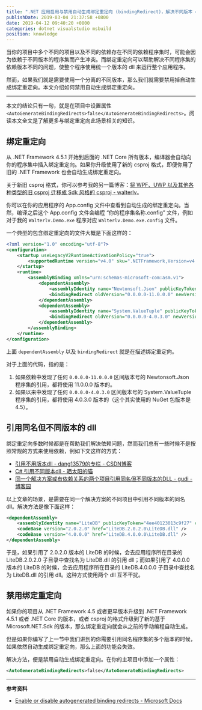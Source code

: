 ```yaml
---
title: ".NET 应用启用与禁用自动生成绑定重定向 (bindingRedirect)，解决不同版本 dll 的依赖问题"
publishDate: 2019-03-04 21:37:58 +0800
date: 2019-04-12 09:40:20 +0800
categories: dotnet visualstudio msbuild
position: knowledge
---
```


当你的项目中多个不同的项目以及不同的依赖存在不同的依赖程序集时，可能会因为依赖于不同版本的程序集而产生冲突。而绑定重定向可以帮助解决不同程序集的依赖版本不同的问题，使整个程序使用统一个版本的 dll 来运行整个应用程序。

然而，如果我们就是需要使用一个分离的不同版本，那么我们就需要禁用掉自动生成绑定重定向。本文介绍如何禁用自动生成绑定重定向。

---

本文的结论只有一句，就是在项目中设置属性 `<AutoGenerateBindingRedirects>false</AutoGenerateBindingRedirects>`。阅读本文全文是了解更多与绑定重定向此场景相关的知识。

<div id="toc"></div>

## 绑定重定向

从 .NET Framework 4.5.1 开始到后面的 .NET Core 所有版本，编译器会自动向你的程序集中插入绑定重定向。如果你升级使用了新的 csproj 格式，即便你用了旧的 .NET Framework 也会自动生成绑定重定向。

关于新旧 csproj 格式，你可以参考我的另一篇博客：[将 WPF、UWP 以及其他各种类型的旧 csproj 迁移成 Sdk 风格的 csproj - walterlv](/post/introduce-new-style-csproj-into-net-framework.html)。

你可以在你的应用程序的 App.config 文件中查看到自动生成的绑定重定向。当然，编译之后这个 App.config 文件会编程 “你的程序集名称.config” 文件，例如对于我的 `Walterlv.Demo.exe` 程序对应 `Walterlv.Demo.exe.config` 文件。

一个典型的包含绑定重定向的文件大概是下面这样的：

```xml
<?xml version="1.0" encoding="utf-8"?>
<configuration>
    <startup useLegacyV2RuntimeActivationPolicy="true">
        <supportedRuntime version="v4.0" sku=".NETFramework,Version=v4.6" />
    </startup>
    <runtime>
        <assemblyBinding xmlns="urn:schemas-microsoft-com:asm.v1">
            <dependentAssembly>
                <assemblyIdentity name="Newtonsoft.Json" publicKeyToken="30ad4fe6b2a6aeed" culture="neutral" />
                <bindingRedirect oldVersion="0.0.0.0-11.0.0.0" newVersion="11.0.0.0" />
            </dependentAssembly>
            <dependentAssembly>
                <assemblyIdentity name="System.ValueTuple" publicKeyToken="cc7b13ffcd2ddd51" culture="neutral" />
                <bindingRedirect oldVersion="0.0.0.0-4.0.3.0" newVersion="4.0.3.0" />
            </dependentAssembly>
        </assemblyBinding>
    </runtime>
</configuration>
```

上面 `dependentAssembly` 以及 `bindingRedirect` 就是在描述绑定重定向。

对于上面的代码，指的是：

1. 如果依赖中发现了任何 `0.0.0.0-11.0.0.0` 区间版本号的 Newtonsoft.Json 程序集的引用，都将使用 11.0.0.0 版本的。
1. 如果以来中发现了任何 `0.0.0.0-4.0.3.0` 区间版本号的 System.ValueTuple 程序集的引用，都将使用 4.0.3.0 版本的（这个其实使用的 NuGet 包版本是 4.5）。

## 引用同名但不同版本的 dll

绑定重定向多数时候都是在帮助我们解决依赖问题，然而我们总有一些时候不是按照常规的方式来使用依赖，例如下文这样的方式：

- [引用不用版本dll - dang13579的专栏 - CSDN博客](https://blog.csdn.net/dang13579/article/details/72956684)
- [C# 引用不同版本dll - 晒太阳的猫](https://jgrass.cc/2017-11-C-%E4%B8%AD%E5%BC%95%E7%94%A8%E4%B8%8D%E5%90%8C%E7%89%88%E6%9C%ACDLL/)
- [同一个解决方案或有依赖关系的两个项目引用同名但不同版本的DLL - gudi - 博客园](http://www.cnblogs.com/gudi/p/6958297.html)

以上文章的场景，是需要在同一个解决方案的不同项目中引用不同版本的同名 dll。解决方法是像下面这样：

```xml
<dependentAssembly>
    <assemblyIdentity name="LiteDB" publicKeyToken="4ee40123013c9f27" culture="neutral" />
    <codeBase version="2.0.2.0" href="LiteDB.2.0.2.0\LiteDB.dll" />
    <codeBase version="4.0.0.0" href="LiteDB.4.0.0.0\LiteDB.dll" />
</dependentAssembly>
```

于是，如果引用了 2.0.2.0 版本的 LiteDB 的时候，会去应用程序所在目录的 LiteDB.2.0.2.0 子目录中查找名为 LiteDB.dll 的引用 dll；而如果引用了 4.0.0.0 版本的 LiteDB 的时候，会去应用程序所在目录的 LiteDB.4.0.0.0 子目录中查找名为 LiteDB.dll 的引用 dll。这种方式使用两个 dll 互不干扰。

## 禁用绑定重定向

如果你的项目从 .NET Framework 4.5 或者更早版本升级到 .NET Framework 4.5.1 或者 .NET Core 的版本，或者 csproj 的格式升级到了新的基于 Microsoft.NET.Sdk 的版本，那么绑定重定向就会从之前的手动编程自动生成。

但是如果你编写了上一节中我们讲到的你需要引用同名程序集的多个版本的时候，如果依然自动生成绑定重定向，那么上面的功能会失效。

解决方法，便是禁用自动生成绑定重定向。在你的主项目中添加一个属性：

```xml
<AutoGenerateBindingRedirects>false</AutoGenerateBindingRedirects>
```

---

**参考资料**

- [Enable or disable autogenerated binding redirects - Microsoft Docs](https://docs.microsoft.com/en-us/dotnet/framework/configure-apps/how-to-enable-and-disable-automatic-binding-redirection)
